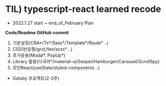 # TIL) typescript-react learned recode
 - 2022.1.27 start ~ end_of_February Plan

**Code/Readme GitHub commit**
1. 기본설정(CRA*/Ts*/Sass*/Template*/Route* ..)
2. CSS(반응형/grid,flex/scss* ..)
3. 추가응용(Modal*, PopUp*)
4. Library 활용(다국어*/material-ui/Swiper/Hamburger/Carousel/ScrollSpy)
5. 모던React(useState/styled-components ..)
+ Gatsby 프로젝트(2-3주)

